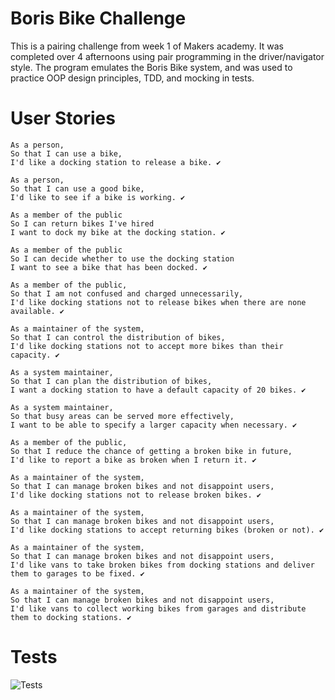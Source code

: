 # Boris Bike Challenge

This is a pairing challenge from week 1 of Makers academy. It was completed over 4 afternoons using pair programming in the driver/navigator style. The program emulates the Boris Bike system, and was used to practice OOP design principles, TDD, and mocking in tests.

# User Stories

```
As a person,
So that I can use a bike,
I'd like a docking station to release a bike. ✔

As a person,
So that I can use a good bike,
I'd like to see if a bike is working. ✔

As a member of the public
So I can return bikes I've hired
I want to dock my bike at the docking station. ✔

As a member of the public
So I can decide whether to use the docking station
I want to see a bike that has been docked. ✔

As a member of the public,
So that I am not confused and charged unnecessarily,
I'd like docking stations not to release bikes when there are none available. ✔

As a maintainer of the system,
So that I can control the distribution of bikes,
I'd like docking stations not to accept more bikes than their capacity. ✔

As a system maintainer,
So that I can plan the distribution of bikes,
I want a docking station to have a default capacity of 20 bikes. ✔

As a system maintainer,
So that busy areas can be served more effectively,
I want to be able to specify a larger capacity when necessary. ✔

As a member of the public,
So that I reduce the chance of getting a broken bike in future,
I'd like to report a bike as broken when I return it. ✔

As a maintainer of the system,
So that I can manage broken bikes and not disappoint users,
I'd like docking stations not to release broken bikes. ✔

As a maintainer of the system,
So that I can manage broken bikes and not disappoint users,
I'd like docking stations to accept returning bikes (broken or not). ✔

As a maintainer of the system,
So that I can manage broken bikes and not disappoint users,
I'd like vans to take broken bikes from docking stations and deliver them to garages to be fixed. ✔

As a maintainer of the system,
So that I can manage broken bikes and not disappoint users,
I'd like vans to collect working bikes from garages and distribute them to docking stations. ✔
```

# Tests

![Tests](https://i.gyazo.com/3c11f2e5be295c8506ee3a2aef4c5a49.png)
